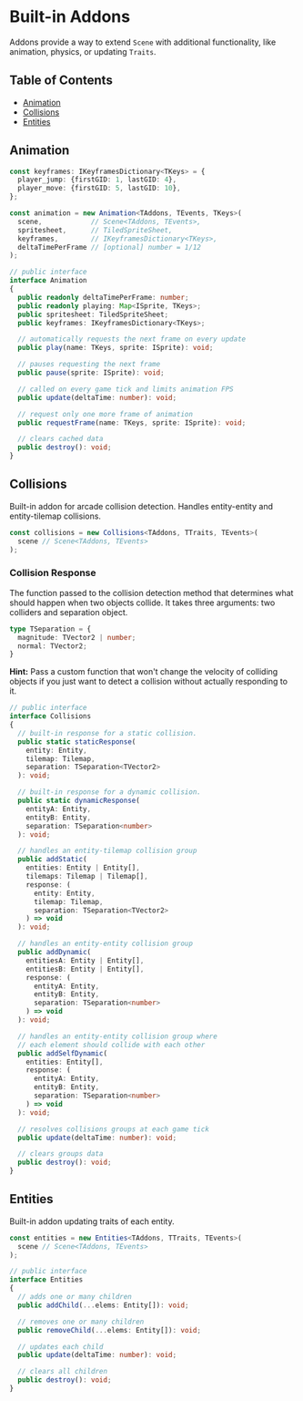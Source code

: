 # Built-in Addons

Addons provide a way to extend `Scene` with additional functionality, like animation, physics, or updating `Traits`.

## Table of Contents

- [Animation](#animation)
- [Collisions](#collisions)
- [Entities](#entities)

## Animation

```ts
const keyframes: IKeyframesDictionary<TKeys> = {
  player_jump: {firstGID: 1, lastGID: 4},
  player_move: {firstGID: 5, lastGID: 10},
};

const animation = new Animation<TAddons, TEvents, TKeys>(
  scene,            // Scene<TAddons, TEvents>,
  spritesheet,      // TiledSpriteSheet,
  keyframes,        // IKeyframesDictionary<TKeys>,
  deltaTimePerFrame // [optional] number = 1/12
);
```

```ts
// public interface
interface Animation
{
  public readonly deltaTimePerFrame: number;
  public readonly playing: Map<ISprite, TKeys>;
  public spritesheet: TiledSpriteSheet;
  public keyframes: IKeyframesDictionary<TKeys>;

  // automatically requests the next frame on every update
  public play(name: TKeys, sprite: ISprite): void;

  // pauses requesting the next frame
  public pause(sprite: ISprite): void;

  // called on every game tick and limits animation FPS
  public update(deltaTime: number): void;

  // request only one more frame of animation
  public requestFrame(name: TKeys, sprite: ISprite): void;

  // clears cached data
  public destroy(): void;
}
```

## Collisions

Built-in addon for arcade collision detection. Handles entity-entity and entity-tilemap collisions.

```ts
const collisions = new Collisions<TAddons, TTraits, TEvents>(
  scene // Scene<TAddons, TEvents>
);
```

### Collision Response

The function passed to the collision detection method that determines what should happen when two objects collide. It takes three arguments: two colliders and separation object.

```ts
type TSeparation = {
  magnitude: TVector2 | number;
  normal: TVector2;
}
```

**Hint:** Pass a custom function that won't change the velocity of colliding objects if you just want to detect a collision without actually responding to it.

```ts
// public interface
interface Collisions
{
  // built-in response for a static collision.
  public static staticResponse(
    entity: Entity,
    tilemap: Tilemap,
    separation: TSeparation<TVector2>
  ): void;

  // built-in response for a dynamic collision.
  public static dynamicResponse(
    entityA: Entity,
    entityB: Entity,
    separation: TSeparation<number>
  ): void;

  // handles an entity-tilemap collision group
  public addStatic(
    entities: Entity | Entity[],
    tilemaps: Tilemap | Tilemap[],
    response: (
      entity: Entity,
      tilemap: Tilemap,
      separation: TSeparation<TVector2>
    ) => void
  ): void;

  // handles an entity-entity collision group
  public addDynamic(
    entitiesA: Entity | Entity[],
    entitiesB: Entity | Entity[],
    response: (
      entityA: Entity,
      entityB: Entity,
      separation: TSeparation<number>
    ) => void
  ): void;

  // handles an entity-entity collision group where
  // each element should collide with each other
  public addSelfDynamic(
    entities: Entity[],
    response: (
      entityA: Entity,
      entityB: Entity,
      separation: TSeparation<number>
    ) => void
  ): void;

  // resolves collisions groups at each game tick
  public update(deltaTime: number): void;

  // clears groups data 
  public destroy(): void;
}
```

## Entities

Built-in addon updating traits of each entity.

```ts
const entities = new Entities<TAddons, TTraits, TEvents>(
  scene // Scene<TAddons, TEvents>
);
```

```ts
// public interface
interface Entities
{
  // adds one or many children
  public addChild(...elems: Entity[]): void;

  // removes one or many children
  public removeChild(...elems: Entity[]): void;

  // updates each child
  public update(deltaTime: number): void;

  // clears all children
  public destroy(): void;
}
```
